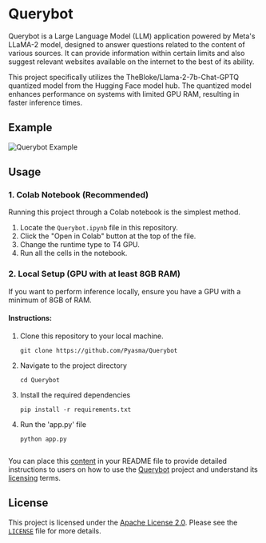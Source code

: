# Querybot

Querybot is a Large Language Model (LLM) application powered by Meta's LLaMA-2 model, designed to answer questions related to the content of various sources. It can provide information within certain limits and also suggest relevant websites available on the internet to the best of its ability.

This project specifically utilizes the TheBloke/Llama-2-7b-Chat-GPTQ quantized model from the Hugging Face model hub. The quantized model enhances performance on systems with limited GPU RAM, resulting in faster inference times.

## Example

![Querybot Example](https://github.com/Pyasma/Querybot/assets/94688939/1455404d-3a65-4c9a-b0ed-550f09d4dec4)

## Usage

### 1. Colab Notebook (Recommended)

Running this project through a Colab notebook is the simplest method.

1. Locate the `Querybot.ipynb` file in this repository.
2. Click the "Open in Colab" button at the top of the file.
3. Change the runtime type to T4 GPU.
4. Run all the cells in the notebook.

### 2. Local Setup (GPU with at least 8GB RAM)

If you want to perform inference locally, ensure you have a GPU with a minimum of 8GB of RAM.

#### Instructions:

1. Clone this repository to your local machine.
   ```shell
   git clone https://github.com/Pyasma/Querybot
2. Navigate to the project directory
    ```shell
   cd Querybot
3. Install the required dependencies
   ```shell
   pip install -r requirements.txt
4. Run the 'app.py' file
    ```shell
   python app.py


You can place this [content](https://github.com/Pyasma/Querybot) in your README file to provide detailed instructions to users on how to use the [Querybot](https://github.com/Pyasma/Querybot) project and understand its [licensing](https://github.com/Pyasma/Querybot/blob/main/LICENSE) terms.



## License
This project is licensed under the [Apache License 2.0](LICENSE). Please see the [`LICENSE`](LICENSE) file for more details.
